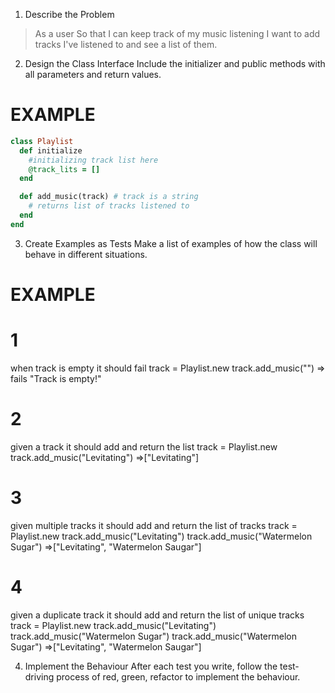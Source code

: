 1. Describe the Problem

> As a user
> So that I can keep track of my music listening
> I want to add tracks I've listened to and see a list of them.


2. Design the Class Interface
Include the initializer and public methods with all parameters and return values.

# EXAMPLE
```ruby
class Playlist
  def initialize 
    #initializing track list here
    @track_lits = []
  end

  def add_music(track) # track is a string 
    # returns list of tracks listened to 
  end
end
```
3. Create Examples as Tests
Make a list of examples of how the class will behave in different situations.

# EXAMPLE

# 1
when track is empty it should fail 
track  = Playlist.new 
track.add_music("") => fails "Track is empty!"

# 2
given a track it should add and return the list 
track  = Playlist.new 
track.add_music("Levitating") =>["Levitating"]

# 3
given multiple tracks it should add and return the list of tracks
track  = Playlist.new 
track.add_music("Levitating")
track.add_music("Watermelon Sugar") =>["Levitating", "Watermelon Saugar"]

# 4
given a duplicate track it should add and return the list of unique tracks
track  = Playlist.new 
track.add_music("Levitating")
track.add_music("Watermelon Sugar") 
track.add_music("Watermelon Sugar") =>["Levitating", "Watermelon Saugar"]

4. Implement the Behaviour
After each test you write, follow the test-driving process of red, green, refactor to implement the behaviour.